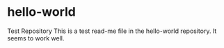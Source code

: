 # hello-world
Test Repository
This is a test read-me file in the hello-world repository.
It seems to work well.
